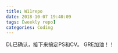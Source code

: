 ```yaml
---
title: W11repo
date: 2018-10-07 19:40:09
tags: [weekly repo]
categories: Coding
---
```

DL已确认，接下来搞定PS和CV。
GRE加油！！
